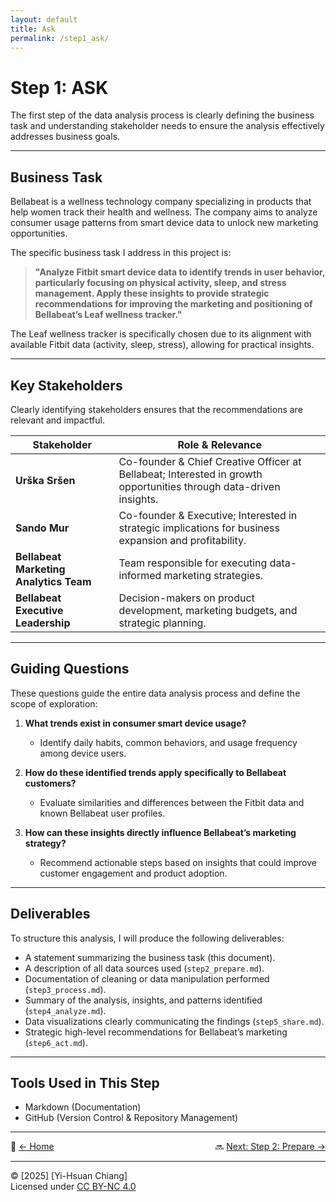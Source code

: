 ```yaml
---
layout: default
title: Ask
permalink: /step1_ask/
---
```


# Step 1: ASK

The first step of the data analysis process is clearly defining the business task and understanding stakeholder needs to ensure the analysis effectively addresses business goals.

---

## Business Task

Bellabeat is a wellness technology company specializing in products that help women track their health and wellness. The company aims to analyze consumer usage patterns from smart device data to unlock new marketing opportunities. 

The specific business task I address in this project is:

> **"Analyze Fitbit smart device data to identify trends in user behavior, particularly focusing on physical activity, sleep, and stress management. Apply these insights to provide strategic recommendations for improving the marketing and positioning of Bellabeat’s Leaf wellness tracker."**

The Leaf wellness tracker is specifically chosen due to its alignment with available Fitbit data (activity, sleep, stress), allowing for practical insights.

---

## Key Stakeholders
Clearly identifying stakeholders ensures that the recommendations are relevant and impactful.

| Stakeholder | Role & Relevance |
|-------------|------------------|
| **Urška Sršen** | Co-founder & Chief Creative Officer at Bellabeat; Interested in growth opportunities through data-driven insights. |
| **Sando Mur** | Co-founder & Executive; Interested in strategic implications for business expansion and profitability. |
| **Bellabeat Marketing Analytics Team** | Team responsible for executing data-informed marketing strategies. |
| **Bellabeat Executive Leadership** | Decision-makers on product development, marketing budgets, and strategic planning. |

---

## Guiding Questions
These questions guide the entire data analysis process and define the scope of exploration:

1. **What trends exist in consumer smart device usage?**
   - Identify daily habits, common behaviors, and usage frequency among device users.

2. **How do these identified trends apply specifically to Bellabeat customers?**
   - Evaluate similarities and differences between the Fitbit data and known Bellabeat user profiles.

3. **How can these insights directly influence Bellabeat’s marketing strategy?**
   - Recommend actionable steps based on insights that could improve customer engagement and product adoption.

---

## Deliverables
To structure this analysis, I will produce the following deliverables:

- A statement summarizing the business task (this document).
- A description of all data sources used (`step2_prepare.md`).
- Documentation of cleaning or data manipulation performed (`step3_process.md`).
- Summary of the analysis, insights, and patterns identified (`step4_analyze.md`).
- Data visualizations clearly communicating the findings (`step5_share.md`).
- Strategic high-level recommendations for Bellabeat’s marketing (`step6_act.md`).

---

## Tools Used in This Step
- Markdown (Documentation)
- GitHub (Version Control & Repository Management)

---

<!-- 🔗 **[← Back to Index](../index.md)** | 🔜 **[Next: Step 2: Prepare →](../step2_prepare/)** -->

<div style="display: flex; justify-content: space-between;">
  <span>🔗 <a href="../">← Home</a></span>
  <span>🔜 <a href="../step2_prepare/">Next: Step 2: Prepare →</a></span>
</div>

---

© [2025] [Yi-Hsuan Chiang]  
Licensed under [CC BY-NC 4.0](https://creativecommons.org/licenses/by-nc/4.0/)